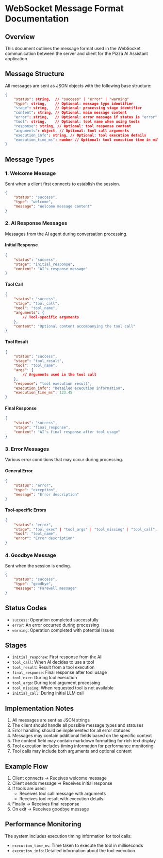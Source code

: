 # WebSocket Message Format Documentation

## Overview
This document outlines the message format used in the WebSocket communication between the server and client for the Pizza AI Assistant application.

## Message Structure
All messages are sent as JSON objects with the following base structure:

```json
{
    "status": string,  // "success" | "error" | "warning"
    "type": string,    // Optional: message type identifier
    "stage": string,   // Optional: processing stage identifier
    "content": string, // Optional: main message content
    "error": string,   // Optional: error message if status is "error"
    "tool": string,    // Optional: tool name when using tools
    "response": string, // Optional: tool response content
    "arguments": object, // Optional: tool call arguments
    "execution_info": string, // Optional: tool execution details
    "execution_time_ms": number // Optional: tool execution time in milliseconds
}
```

## Message Types

### 1. Welcome Message
Sent when a client first connects to establish the session.

```json
{
    "status": "success",
    "type": "welcome",
    "message": "Welcome message content"
}
```

### 2. AI Response Messages
Messages from the AI agent during conversation processing.

#### Initial Response
```json
{
    "status": "success",
    "stage": "initial_response",
    "content": "AI's response message"
}
```

#### Tool Call
```json
{
    "status": "success",
    "stage": "tool_call",
    "tool": "tool_name",
    "arguments": {
        // Tool-specific arguments
    },
    "content": "Optional content accompanying the tool call"
}
```

#### Tool Result
```json
{
    "status": "success",
    "stage": "tool_result",
    "tool": "tool_name",
    "args": {
        // Arguments used in the tool call
    },
    "response": "tool execution result",
    "execution_info": "Detailed execution information",
    "execution_time_ms": 123.45
}
```

#### Final Response
```json
{
    "status": "success",
    "stage": "final_response",
    "content": "AI's final response after tool usage"
}
```

### 3. Error Messages
Various error conditions that may occur during processing.

#### General Error
```json
{
    "status": "error",
    "type": "exception",
    "message": "Error description"
}
```

#### Tool-specific Errors
```json
{
    "status": "error",
    "stage": "tool_exec" | "tool_args" | "tool_missing" | "tool_call",
    "tool": "tool_name",
    "error": "Error description"
}
```

### 4. Goodbye Message
Sent when the session is ending.

```json
{
    "status": "success",
    "type": "goodbye",
    "message": "Farewell message"
}
```

## Status Codes
- `success`: Operation completed successfully
- `error`: An error occurred during processing
- `warning`: Operation completed with potential issues

## Stages
- `initial_response`: First response from the AI
- `tool_call`: When AI decides to use a tool
- `tool_result`: Result from a tool execution
- `final_response`: Final response after tool usage
- `tool_exec`: During tool execution
- `tool_args`: During tool argument processing
- `tool_missing`: When requested tool is not available
- `initial_call`: During initial LLM call

## Implementation Notes
1. All messages are sent as JSON strings
2. The client should handle all possible message types and statuses
3. Error handling should be implemented for all error statuses
4. Messages may contain additional fields based on the specific context
5. The content field may contain markdown formatting for rich text display
6. Tool execution includes timing information for performance monitoring
7. Tool calls may include both arguments and optional content

## Example Flow
1. Client connects → Receives welcome message
2. Client sends message → Receives initial response
3. If tools are used:
   - Receives tool call message with arguments
   - Receives tool result with execution details
4. Finally → Receives final response
5. On exit → Receives goodbye message

## Performance Monitoring
The system includes execution timing information for tool calls:
- `execution_time_ms`: Time taken to execute the tool in milliseconds
- `execution_info`: Detailed information about the tool execution 